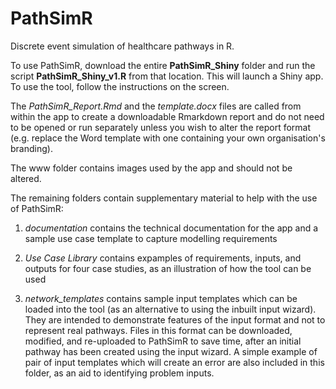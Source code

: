 # PathSimR
Discrete event simulation of healthcare pathways in R.

To use PathSimR, download the entire **PathSimR_Shiny** folder and run the script **PathSimR_Shiny_v1.R** from that location. This will launch a Shiny app. To use the tool, follow the instructions on the screen.

The *PathSimR_Report.Rmd* and the *template.docx* files are called from within the app to create a downloadable Rmarkdown report and do not need to be opened or run separately unless you wish to alter the report format (e.g. replace the Word template with one containing your own organisation's branding).

The www folder contains images used by the app and should not be altered.

The remaining folders contain supplementary material to help with the use of PathSimR:

1. *documentation* contains the technical documentation for the app and a sample use case template to capture modelling requirements

2. *Use Case Library* contains expamples of requirements, inputs, and outputs for four case studies, as an illustration of how the tool can be used

3. *network_templates* contains sample input templates which can be loaded into the tool (as an alternative to using the inbuilt input wizard). They are intended to demonstrate features of the input format and not to represent real pathways. Files in this format can be downloaded, modified, and re-uploaded to PathSimR to save time, after an initial pathway has been created using the input wizard. A simple example of pair of input templates which will create an error are also included in this folder, as an aid to identifying problem inputs.
